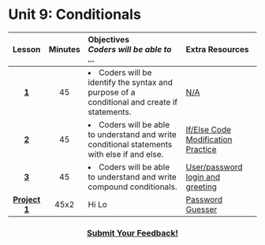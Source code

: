 # Unit 9: Conditionals

|Lesson|Minutes|Objectives <br> *Coders will be able to ...*|Extra Resources|
|:-------:|:-------:|:-------|:-------|
|[**1**]()|45| <li> Coders will be identify the syntax and purpose of a conditional and create if statements. </li>  |[N/A]()|
|[**2**]()|45|<li> Coders will be able to understand and write conditional statements with else if and else.</li> |[If/Else Code Modification Practice](https://popcode.org/?gist=a9c3336d96e106394037e522ecc41fa0)|
|[**3**]()|45|<li> Coders will be able to understand and write compound conditionals. </li>|[User/password login and greeting](http://jsbin.com/turazo/edit?html,js,output)|
|[**Project 1**]()|45x2|Hi Lo |[Password Guesser](https://github.com/ScriptEdcurriculum/curriculum2016/tree/master/year1/units/unit9/projects/project1)|



<h3 align="center"><a href="https://docs.google.com/forms/d/e/1FAIpQLSfx0wkLyw_jSOhWR2yY8GTR8TV2NXYZc40us7aPHnl9bO6WAQ/viewform">Submit Your Feedback!</a></h3>


